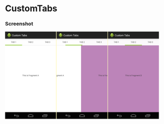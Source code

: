 CustomTabs
==========

### Screenshot

<p align="center">
  <img src="/images/customtabs.png" alt="Screenshot"/>
</p>
